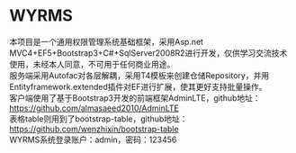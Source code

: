 # WYRMS
本项目是一个通用权限管理系统基础框架，采用Asp.net MVC4+EF5+Bootstrap3+C#+SqlServer2008R2进行开发，仅供学习交流技术使用，未经本人同意，不可用于任何商业用途。<br/>
服务端采用Autofac对各层解耦，采用T4模板来创建仓储Repository，并用Entityframework.extended插件对EF进行扩展，使其更好支持批量操作。<br/>
客户端使用了基于Bootstrap3开发的前端框架AdminLTE，github地址：https://github.com/almasaeed2010/AdminLTE <br/>
表格table则用到了bootstrap-table，github地址：https://github.com/wenzhixin/bootstrap-table <br/>
WYRMS系统登录账户：admin，密码：123456

